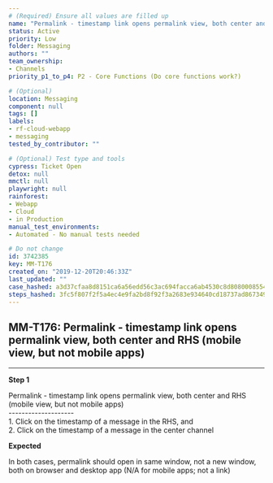 ```yaml
---
# (Required) Ensure all values are filled up
name: "Permalink - timestamp link opens permalink view, both center and RHS (mobile view, but not mobile apps)"
status: Active
priority: Low
folder: Messaging
authors: ""
team_ownership: 
- Channels
priority_p1_to_p4: P2 - Core Functions (Do core functions work?)

# (Optional)
location: Messaging
component: null
tags: []
labels: 
- rf-cloud-webapp
- messaging
tested_by_contributor: ""

# (Optional) Test type and tools
cypress: Ticket Open
detox: null
mmctl: null
playwright: null
rainforest: 
- Webapp
- Cloud
- in Production
manual_test_environments: 
- Automated - No manual tests needed

# Do not change
id: 3742385
key: MM-T176
created_on: "2019-12-20T20:46:33Z"
last_updated: ""
case_hashed: a3d37cfaa8d8151ca6a56edd56c3ac694facca6ab4530c8d80800085549f94cfdbe65ae95ffd8d56765a6ea16f791646
steps_hashed: 3fc5f807f2f5a4ec4e9fa2bd8f92f3a2683e934640cd18737ad867349d307e35676ccf79451127a13672ea65c61ffbf5
---
```


<!-- (Auto-generated) Based on frontmatter's "key" and "name" -->

## MM-T176: Permalink - timestamp link opens permalink view, both center and RHS (mobile view, but not mobile apps)

---

**Step 1**

Permalink - timestamp link opens permalink view, both center and RHS (mobile view, but not mobile apps)\
\--------------------\
1\. Click on the timestamp of a message in the RHS, and\
2\. Click on the timestamp of a message in the center channel

**Expected**

In both cases, permalink should open in same window, not a new window, both on browser and desktop app (N/A for mobile apps; not a link)
